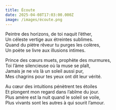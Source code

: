 ```yaml
---
title: Écoute
date: 2025-04-08T17:03:00.000Z
image: /images/écoute.png
---
```


Peintre des horizons, de toi naquit l’éther,  
Un céleste vertige aux étreintes sublimes.  
Quand du piètre rêveur tu purges les colères,  
Un poète se livre aux illusions intimes.  

Prince des cœurs muets, prophète des murmures,  
Toi l’âme silencieuse où la muse se plaît,  
Jamais je ne vis là un soleil aussi pur,  
Mes chagrins pour tes yeux ont dit leur vérité.  

Au cœur des intuitions pénètrent tes étoiles  
Et plongent mon regard dans l’abîme du jour.  
Plus amère est la nuit quand le soleil se voile,  
Plus vivants sont les autres à qui sourit l’amour.  
